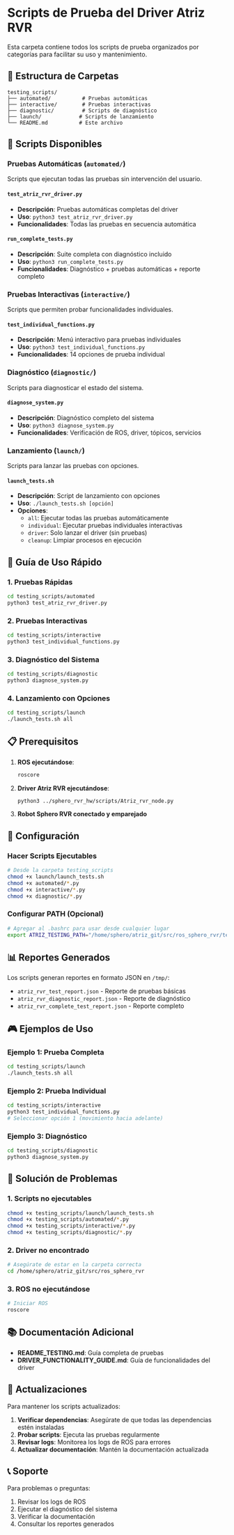 # Scripts de Prueba del Driver Atriz RVR

Esta carpeta contiene todos los scripts de prueba organizados por categorías para facilitar su uso y mantenimiento.

## 📁 Estructura de Carpetas

```
testing_scripts/
├── automated/          # Pruebas automáticas
├── interactive/        # Pruebas interactivas
├── diagnostic/         # Scripts de diagnóstico
├── launch/            # Scripts de lanzamiento
└── README.md          # Este archivo
```

## 🚀 Scripts Disponibles

### **Pruebas Automáticas** (`automated/`)
Scripts que ejecutan todas las pruebas sin intervención del usuario.

#### `test_atriz_rvr_driver.py`
- **Descripción**: Pruebas automáticas completas del driver
- **Uso**: `python3 test_atriz_rvr_driver.py`
- **Funcionalidades**: Todas las pruebas en secuencia automática

#### `run_complete_tests.py`
- **Descripción**: Suite completa con diagnóstico incluido
- **Uso**: `python3 run_complete_tests.py`
- **Funcionalidades**: Diagnóstico + pruebas automáticas + reporte completo

### **Pruebas Interactivas** (`interactive/`)
Scripts que permiten probar funcionalidades individuales.

#### `test_individual_functions.py`
- **Descripción**: Menú interactivo para pruebas individuales
- **Uso**: `python3 test_individual_functions.py`
- **Funcionalidades**: 14 opciones de prueba individual

### **Diagnóstico** (`diagnostic/`)
Scripts para diagnosticar el estado del sistema.

#### `diagnose_system.py`
- **Descripción**: Diagnóstico completo del sistema
- **Uso**: `python3 diagnose_system.py`
- **Funcionalidades**: Verificación de ROS, driver, tópicos, servicios

### **Lanzamiento** (`launch/`)
Scripts para lanzar las pruebas con opciones.

#### `launch_tests.sh`
- **Descripción**: Script de lanzamiento con opciones
- **Uso**: `./launch_tests.sh [opción]`
- **Opciones**:
  - `all`: Ejecutar todas las pruebas automáticamente
  - `individual`: Ejecutar pruebas individuales interactivas
  - `driver`: Solo lanzar el driver (sin pruebas)
  - `cleanup`: Limpiar procesos en ejecución

## 🎯 Guía de Uso Rápido

### **1. Pruebas Rápidas**
```bash
cd testing_scripts/automated
python3 test_atriz_rvr_driver.py
```

### **2. Pruebas Interactivas**
```bash
cd testing_scripts/interactive
python3 test_individual_functions.py
```

### **3. Diagnóstico del Sistema**
```bash
cd testing_scripts/diagnostic
python3 diagnose_system.py
```

### **4. Lanzamiento con Opciones**
```bash
cd testing_scripts/launch
./launch_tests.sh all
```

## 📋 Prerequisitos

1. **ROS ejecutándose**:
   ```bash
   roscore
   ```

2. **Driver Atriz RVR ejecutándose**:
   ```bash
   python3 ../sphero_rvr_hw/scripts/Atriz_rvr_node.py
   ```

3. **Robot Sphero RVR conectado y emparejado**

## 🔧 Configuración

### **Hacer Scripts Ejecutables**
```bash
# Desde la carpeta testing_scripts
chmod +x launch/launch_tests.sh
chmod +x automated/*.py
chmod +x interactive/*.py
chmod +x diagnostic/*.py
```

### **Configurar PATH (Opcional)**
```bash
# Agregar al .bashrc para usar desde cualquier lugar
export ATRIZ_TESTING_PATH="/home/sphero/atriz_git/src/ros_sphero_rvr/testing_scripts"
```

## 📊 Reportes Generados

Los scripts generan reportes en formato JSON en `/tmp/`:

- `atriz_rvr_test_report.json` - Reporte de pruebas básicas
- `atriz_rvr_diagnostic_report.json` - Reporte de diagnóstico
- `atriz_rvr_complete_test_report.json` - Reporte completo

## 🎮 Ejemplos de Uso

### **Ejemplo 1: Prueba Completa**
```bash
cd testing_scripts/launch
./launch_tests.sh all
```

### **Ejemplo 2: Prueba Individual**
```bash
cd testing_scripts/interactive
python3 test_individual_functions.py
# Seleccionar opción 1 (movimiento hacia adelante)
```

### **Ejemplo 3: Diagnóstico**
```bash
cd testing_scripts/diagnostic
python3 diagnose_system.py
```

## 🚨 Solución de Problemas

### **1. Scripts no ejecutables**
```bash
chmod +x testing_scripts/launch/launch_tests.sh
chmod +x testing_scripts/automated/*.py
chmod +x testing_scripts/interactive/*.py
chmod +x testing_scripts/diagnostic/*.py
```

### **2. Driver no encontrado**
```bash
# Asegúrate de estar en la carpeta correcta
cd /home/sphero/atriz_git/src/ros_sphero_rvr
```

### **3. ROS no ejecutándose**
```bash
# Iniciar ROS
roscore
```

## 📚 Documentación Adicional

- **README_TESTING.md**: Guía completa de pruebas
- **DRIVER_FUNCTIONALITY_GUIDE.md**: Guía de funcionalidades del driver

## 🔄 Actualizaciones

Para mantener los scripts actualizados:

1. **Verificar dependencias**: Asegúrate de que todas las dependencias estén instaladas
2. **Probar scripts**: Ejecuta las pruebas regularmente
3. **Revisar logs**: Monitorea los logs de ROS para errores
4. **Actualizar documentación**: Mantén la documentación actualizada

## 📞 Soporte

Para problemas o preguntas:
1. Revisar los logs de ROS
2. Ejecutar el diagnóstico del sistema
3. Verificar la documentación
4. Consultar los reportes generados
